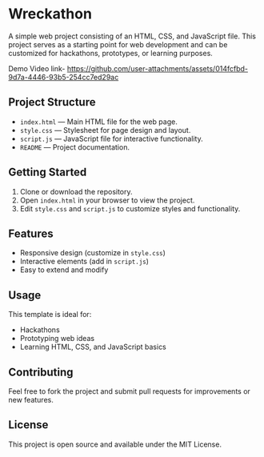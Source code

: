 # Wreckathon

A simple web project consisting of an HTML, CSS, and JavaScript file. This project serves as a starting point for web development and can be customized for hackathons, prototypes, or learning purposes.

Demo Video link- https://github.com/user-attachments/assets/014fcfbd-9d7a-4446-93b5-254cc7ed29ac

## Project Structure

- `index.html` — Main HTML file for the web page.
- `style.css` — Stylesheet for page design and layout.
- `script.js` — JavaScript file for interactive functionality.
- `README` — Project documentation.

## Getting Started

1. Clone or download the repository.
2. Open `index.html` in your browser to view the project.
3. Edit `style.css` and `script.js` to customize styles and functionality.

## Features

- Responsive design (customize in `style.css`)
- Interactive elements (add in `script.js`)
- Easy to extend and modify

## Usage

This template is ideal for:


- Hackathons
- Prototyping web ideas
- Learning HTML, CSS, and JavaScript basics

## Contributing

Feel free to fork the project and submit pull requests for improvements or new features.

## License

This project is open source and available under the MIT License.

